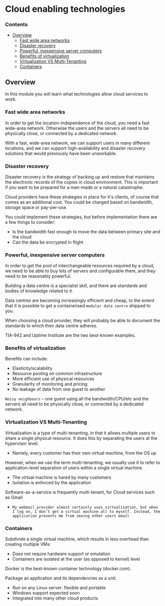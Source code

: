 # Cloud enabling technologies

<!--TOC_START-->
### Contents
- [Overview](#overview)
	- [Fast wide area networks](#fast-wide-area-networks)
	- [Disaster recovery](#disaster-recovery)
	- [Powerful, inexpensive server computers](#powerful-inexpensive-server-computers)
	- [Benefits of virtualization](#benefits-of-virtualization)
	- [Virtualization VS Multi-Tenanting](#virtualization-vs-multitenanting)
	- [Containers](#containers)

<!--TOC_END-->
## Overview
In this module you will learn what technologies allow cloud services to work.

### Fast wide area networks

In order to get the location-independence of the cloud, you need a fast wide-area network. Otherwise the users and the 
servers all need to be physically close, or connected by a dedicated network.

With a fast, wide-area network, we can support users in many different locations, and we can support high-availability 
and disaster recovery solutions that would previously have been unworkable.

### Disaster recovery

Disaster recovery is the strategy of backing up and restore that maintains the electronic records of the copies in 
cloud environment. This is important if you want to be prepared for a man-made or a natural catastrophe.

Cloud providers have these strategies in place for it's clients, of course that comes as an additional cost. You could 
be charged based on bandwidth, storage space or pay-per-use.

You could implement these strategies, but before implementation there are a few things to consider:
* Is the bandwidth fast enough to move the data between primary site and the cloud
* Can the data be encrypted in flight

### Powerful, inexpensive server computers

In order to get the pool of interchangeable resources required by a cloud, we need to be able to buy lots of servers 
and configurable them, and they need to be reasonably powerful.

Building a data centre is a specialist skill, and there are standards and bodies of knowledge related to it.

Data centres are becoming increasingly efficient and cheap, to the extent that it is possible to get a containerised 
`modular data centre` shipped to you.

When choosing a cloud provider, they will probably be able to document the standards
to which their data centre adheres.

TIA-942 and Uptime Institute are the two best-known examples.

### Benefits of virtualization

Benefits can include:
* Elasticity/scalability
* Resource pooling on common infrastructure
* More efficient use of physical resources
* Granularity of monitoring and pricing
* No leakage of data from one guest to another

`Noisy neighbours` – one guest using all the bandwidth/CPU/etc and the servers all need to be physically close, or 
connected by a dedicated network.

### Virtualization VS Multi-Tenanting

Virtualization is a type of multi-tenanting, in that it allows multiple users to share a single physical resource. It 
does this by separating the users at the hypervisor level.
* Namely, every customer has their own virtual machine, from the OS up

However, when we use the term multi-tenanting, we usually use it to refer to application-level separation of users 
within a single virtual machine.
* The virtual machine is hared by many customers
* Isolation is enforced by the application

Software-as-a-service is frequently multi-tenant, for Cloud services such as Gmail
* `My webmail provider almost certainly uses virtualisation, but when I log on, I
  don’t get a virtual machine all to myself. Instead, the application prevents me
  from seeing other users email`
  
### Containers

Subdivide a single virtual machine, which results in less overhead than creating multiple VMs:
* Does not require hardware support or emulation
* Containers are isolated at the user (as opposed to kernel) level

Docker is the best-known container technology (docker.com).

Package an application and its dependencies as a unit.
* Run on any Linux server: flexible and portable
* Windows support expected soon
* Integrated into many other cloud products
